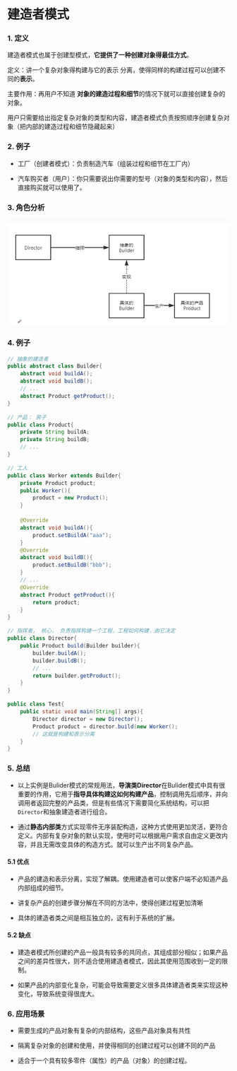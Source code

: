 # 建造者模式

### 1. 定义

建造者模式也属于创建型模式，**它提供了一种创建对象得最佳方式**。

定义：讲一个复杂对象得构建与它的表示 分离，使得同样的构建过程可以创建不同的**表示**。

主要作用：再用户不知道 **对象的建造过程和细节**的情况下就可以直接创建复杂的对象。

用户只需要给出指定复杂对象的类型和内容，建造者模式负责按照顺序创建复杂对象（把内部的建造过程和细节隐藏起来）

### 2. 例子

- 工厂（创建者模式）：负责制造汽车（组装过程和细节在工厂内）

- 汽车购买者（用户）：你只需要说出你需要的型号（对象的类型和内容），然后直接购买就可以使用了。

### 3. 角色分析

![](assets/2022-07-03-19-28-52-image.png)

### 4. 例子

```java
// 抽象的建造者
public abstract class Builder{
    abstract void buildA();
    abstract void buildB();
    // ...
    abstract Product getProduct();
}
```

```java
// 产品： 房子
public class Product{
    private String buildA;
    private String buildB;
    // ... 
}
```

```java
// 工人
public class Worker extends Builder{
    private Product product;
    public Worker(){
        product = new Product();
    }

    @Override
    abstract void buildA(){
        product.setBuildA("aaa");
    }
    @Override
    abstract void buildB(){
        product.setBuildB("bbb");
    }
    // ...
    @Override
    abstract Product getProduct(){
        return product;
    }
}
```

```java
// 指挥者， 核心， 负责指挥构建一个工程，工程如何构建，由它决定
public class Director{
    public Product build(Builder builder){
        builder.buildA();
        builder.buildB();
        // ...
        return builder.getProduct();
    }
}
```

```java
public class Test{
    public static void main(String[] args){
        Director director = new Director();
        Product product = director.build(new Worker();
        // 这就是构建和表示分离
    }
}
```

### 5. 总结

- 以上实例是Bulider模式的常规用法，**导演类Director**在Bulider模式中具有很重要的作用，它用于**指导具体构建这如何构建产品**，控制调用先后顺序，并向调用者返回完整的产品类，但是有些情况下需要简化系统结构，可以把`Director`和抽象建造者进行组合。

- 通过**静态内部类**方式实现零件无序装配构造，这种方式使用更加灵活，更符合定义。内部有复杂对象的默认实现，使用时可以根据用户需求自由定义更改内容，并且无需改变具体的构造方式。就可以生产出不同复杂产品。

#### 5.1 优点

- 产品的建造和表示分离，实现了解耦。使用建造者可以使客户端不必知道产品内部组成的细节。

- 讲复杂产品的创建步骤分解在不同的方法中，使得创建过程更加清晰

- 具体的建造者类之间是相互独立的，这有利于系统的扩展。

#### 5.2 缺点

- 建造者模式所创建的产品一般具有较多的共同点，其组成部分相似；如果产品之间的差异性很大，则不适合使用建造者模式，因此其使用范围收到一定的限制。

- 如果产品的内部变化复杂，可能会导致需要定义很多具体建造者类来实现这种变化，导致系统变得很庞大。

### 6. 应用场景

- 需要生成的产品对象有复杂的内部结构，这些产品对象具有共性

- 隔离复杂对象的创建和使用，并使得相同的创建过程可以创建不同的产品

- 适合于一个具有较多零件（属性）的产品（对象）的创建过程。
